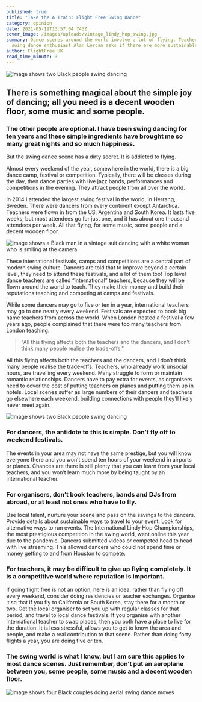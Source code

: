 ```yaml
---
published: true
title: "Take the A Train: Flight Free Swing Dance"
category: opinion
date: 2021-05-19T13:57:04.743Z
cover_image: /images/uploads/vintage_lindy_hop_swing.jpg
summary: Dance scenes around the world involve a lot of flying. Teacher and
  swing dance enthusiast Alan Lorcan asks if there are more sustainable options.
author: FlightFree UK
read_time_minute: 3
---
```

![Image shows two Black people swing dancing](/images/uploads/vintage_lindy_hop_swing.jpg "Lindy Hop: the dance that defined the swing era. Image from Vintage News Daily.")

## There is something magical about the simple joy of dancing; all you need is a decent wooden floor, some music and some people.

### The other people are optional. I have been swing dancing for ten years and these simple ingredients have brought me so many great nights and so much happiness.

But the swing dance scene has a dirty secret. It is addicted to flying.

Almost every weekend of the year, somewhere in the world, there is a big dance camp, festival or competition. Typically, there will be classes during the day, then dance parties with live jazz bands, performances and competitions in the evening. They attract people from all over the world. 

In 2014 I attended the largest swing festival in the world, in Herrang, Sweden. There were dancers from every continent except Antarctica. Teachers were flown in from the US, Argentina and South Korea. It lasts five weeks, but most attendees go for just one, and it has about one thousand attendees per week. All that flying, for some music, some people and a decent wooden floor.

![Image shows a Black man in a vintage suit dancing with a white woman who is smiling at the camera](/images/uploads/lindy-hop-swing-dance.jpg "Lindy hop dancers. Image from Into the Blue")

These international festivals, camps and competitions are a central part of modern swing culture. Dancers are told that to improve beyond a certain level, they need to attend these festivals, and a lot of them too! Top level dance teachers are called “international” teachers, because they will be flown around the world to teach. They make their money and build their reputations teaching and competing at camps and festivals. 

While some dancers may go to five or ten in a year, international teachers may go to one nearly every weekend. Festivals are expected to book big name teachers from across the world. When London hosted a festival a few years ago, people complained that there were too many teachers from London teaching.

> "All this flying affects both the teachers and the dancers, and I don’t think many people realise the trade-offs."

All this flying affects both the teachers and the dancers, and I don’t think many people realise the trade-offs. Teachers, who already work unsocial hours, are travelling every weekend. Many struggle to form or maintain romantic relationships. Dancers have to pay extra for events, as organisers need to cover the cost of putting teachers on planes and putting them up in hotels. Local scenes suffer as large numbers of their dancers and teachers go elsewhere each weekend, building connections with people they’ll likely never meet again.

![Image shows two Black people swing dancing ](/images/uploads/lindy-hop-dancing.jpg "Lindy Hop in New Orleans. Image from A Closer Walk.")

### For dancers, the antidote to this is simple. Don’t fly off to weekend festivals. 

The events in your area may not have the same prestige, but you will know everyone there and you won’t spend ten hours of your weekend in airports or planes. Chances are there is still plenty that you can learn from your local teachers, and you won’t learn much more by being taught by an international teacher.

### For organisers, don’t book teachers, bands and DJs from abroad, or at least not ones who have to fly. 

Use local talent, nurture your scene and pass on the savings to the dancers. Provide details about sustainable ways to travel to your event. Look for alternative ways to run events. The International Lindy Hop Championships, the most prestigious competition in the swing world, went online this year due to the pandemic. Dancers submitted videos or competed head to head with live streaming. This allowed dancers who could not spend time or money getting to and from Houston to compete.

### For teachers, it may be difficult to give up flying completely. It is a competitive world where reputation is important. 

If going flight free is not an option, here is an idea: rather than flying off every weekend, consider doing residencies or teacher exchanges. Organise it so that if you fly to California or South Korea, stay there for a month or two. Get the local organiser to set you up with regular classes for that period, and travel to local dance festivals. If you organise with another international teacher to swap places, then you both have a place to live for the duration. It is less stressful, allows you to get to know the area and people, and make a real contribution to that scene. Rather than doing forty flights a year, you are doing five or ten.

### The swing world is what I know, but I am sure this applies to most dance scenes. Just remember, don’t put an aeroplane between you, some people, some music and a decent wooden floor.

![Image shows four Black couples doing aerial swing dance moves](/images/uploads/lindy-hop-aerial.jpg "Some time off the ground is OK")